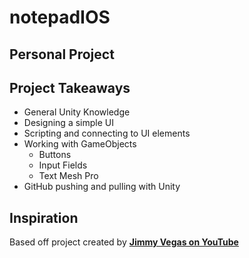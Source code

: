 # notepadIOS
## Personal Project
##                 

## Project Takeaways
- General Unity Knowledge
- Designing a simple UI
- Scripting and connecting to UI elements
- Working with GameObjects
    - Buttons
    - Input Fields
    - Text Mesh Pro
- GitHub pushing and pulling with Unity

## Inspiration
Based off project created by **[Jimmy Vegas on YouTube](https://www.youtube.com/watch?v=K362yUU9vJk&list=PLZ1b66Z1KFKjbczUeqC4KYpn6fzYjLKoV&ab_channel=JimmyVegas)**





